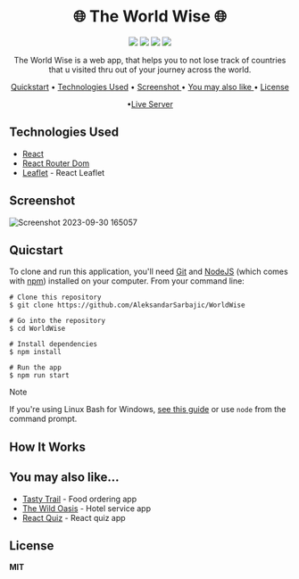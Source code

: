 <h1 align="center">🌐 The World Wise 🌐 </h1> 

<div align="center">
<img src="https://img.shields.io/npm/v/npm.svg?logo=npm"/>
<img src="https://img.shields.io/badge/react-v18.2.0-blue?logo=react"/>
<img src="https://img.shields.io/badge/reactrouterdom-v6.14.2-red?logo=reactrouter"/>
<img src="https://img.shields.io/badge/leaflet-v1.9.4-green?logo=leaflet"/>
</div>  

<p align="center">The World Wise is a web app, that helps you to not lose track of countries that u visited thru out of your journey across the world.</p>

<div align="center">
  
<a href="#quicstart" >Quickstart</a> • <a href="#technologies-used" align="center">Technologies Used</a> •  <a href="#screenshot" align="center"> Screenshot </a> • <a href="#you-may-also-like" align="center"> You may also like  </a> •  <a href="#license" align="center"> License  </a> 

•<a href="https://world-wise-aleksandar.netlify.app/" align="Center">Live Server</a>

</div>

## Technologies Used

  - [React](https://react.dev/)
  - [React Router Dom](https://reactrouter.com/en/main)
  - [Leaflet](https://leafletjs.com/) - React Leaflet

## Screenshot

![Screenshot 2023-09-30 165057](https://github.com/AleksandarSarbajic/react-quiz/assets/114814838/1ee5c5a4-14a4-4630-b0ae-ae3597da1896)

## Quicstart

To clone and run this application, you'll need [Git](https://git-scm.com/) and [NodeJS](https://nodejs.org/en) (which comes with [npm](https://www.npmjs.com/)) installed on your computer. From your command line:

```
# Clone this repository 
$ git clone https://github.com/AleksandarSarbajic/WorldWise

# Go into the repository
$ cd WorldWise

# Install dependencies
$ npm install

# Run the app
$ npm run start
```

> [!NOTE]  
> If you're using Linux Bash for Windows, [see this guide](https://www.howtogeek.com/261575/how-to-run-graphical-linux-desktop-applications-from-windows-10s-bash-shell/) or use `node` from the command prompt.


## How It Works



## You may also like...

- [Tasty Trail](https://github.com/AleksandarSarbajic/the-wild-oasis) - Food ordering app
- [The Wild Oasis](https://github.com/AleksandarSarbajic/Tasty-Trail) - Hotel service app
- [React Quiz](https://github.com/AleksandarSarbajic/react-quiz) - React quiz app

## License

**MIT**
